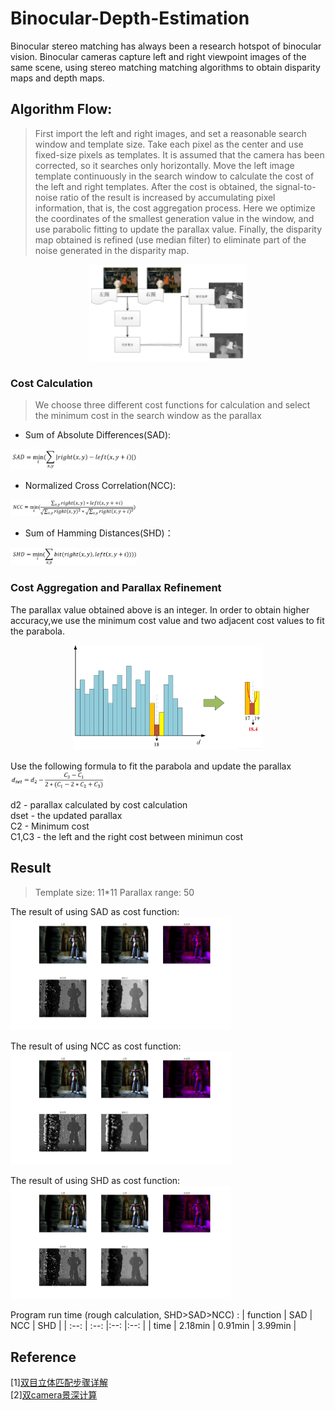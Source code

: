# Binocular-Depth-Estimation
Binocular stereo matching has always been a research hotspot of binocular vision. Binocular cameras capture left and right viewpoint images of the same scene, using stereo matching matching algorithms to obtain disparity maps and depth maps.

## Algorithm Flow:
> First import the left and right images, and set a reasonable search window and template size. Take each pixel as the center and use fixed-size pixels as templates. It is assumed that the camera has been corrected, so it searches only horizontally. Move the left image template continuously in the search window to calculate the cost of the left and right templates. After the cost is obtained, the signal-to-noise ratio of the result is increased by accumulating pixel information, that is, the cost aggregation process. Here we optimize the coordinates of the smallest generation value in the window, and use parabolic fitting to update the parallax value. Finally, the disparity map obtained is refined (use median filter) to eliminate part of the noise generated in the disparity map.

<div align=center><img src="https://github.com/MJ-Jiang/Binocular-Depth-Estimation/blob/master/img-storage/algorithm_flow.png" width="50%" height="50%"/></div>


### Cost Calculation
> We choose three different cost functions for calculation and select the minimum cost in the search window as the parallax
* Sum of Absolute Differences(SAD):  
<img src="https://github.com/MJ-Jiang/Binocular-Depth-Estimation/blob/master/img-storage/SAD.png" width="40%" height="40%"/>

* Normalized Cross Correlation(NCC):  
<img src="https://github.com/MJ-Jiang/Binocular-Depth-Estimation/blob/master/img-storage/NCC.png" width="40%" height="40%"/>

* Sum of Hamming Distances(SHD)：  
<img src="https://github.com/MJ-Jiang/Binocular-Depth-Estimation/blob/master/img-storage/SHD.png" width="40%" height="40%"/>


### Cost Aggregation and Parallax Refinement
The parallax value obtained above is an integer. In order to obtain higher accuracy,we use the minimum cost value and two adjacent cost values to fit the parabola.  
<div align=center><img src="https://github.com/MJ-Jiang/Binocular-Depth-Estimation/blob/master/img-storage/curve_fitting.jpeg" width="60%" height="60%"/></div>

Use the following formula to fit the parabola and update the parallax  
<img src="https://github.com/MJ-Jiang/Binocular-Depth-Estimation/blob/master/img-storage/parallax.png" width="30%" height="30%"/>

d2 - parallax calculated by cost calculation  
dset - the updated parallax  
C2 - Minimum cost  
C1,C3 - the left and the right cost between minimun cost  


## Result
> Template size: 11*11
> Parallax range: 50

The result of using SAD as cost function:  
<img src="https://github.com/MJ-Jiang/Binocular-Depth-Estimation/blob/master/img-storage/SAD_result.jpg" width="70%" height="70%"/>

The result of using NCC as cost function:  
<img src="https://github.com/MJ-Jiang/Binocular-Depth-Estimation/blob/master/img-storage/NCC_result.jpg" width="70%" height="70%"/>

The result of using SHD as cost function:  
<img src="https://github.com/MJ-Jiang/Binocular-Depth-Estimation/blob/master/img-storage/SHD_result.jpg" width="70%" height="70%"/>

Program run time (rough calculation, SHD>SAD>NCC) :
| function | SAD  | NCC | SHD |
| :--:     | :--: |:--: |:--: |
| time     | 2.18min | 0.91min | 3.99min |


## Reference
\[1][双目立体匹配步骤详解](https://www.cnblogs.com/ethan-li/p/10216647.html)  
\[2][双camera景深计算](https://www.cnblogs.com/jukan/p/6952243.html)
